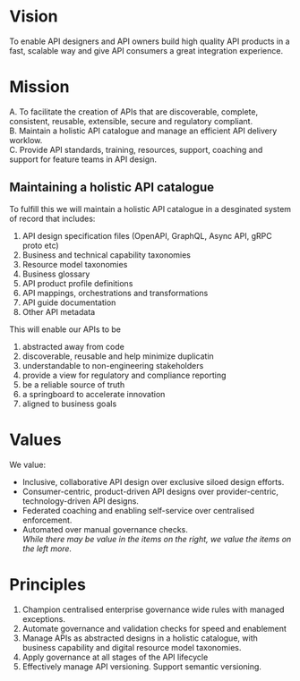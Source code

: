 
# Vision 

To enable API designers and API owners build high quality API products in a fast, scalable way and give API consumers a great integration experience.


# Mission

A. To facilitate the creation of APIs that are discoverable, complete, consistent, reusable, extensible, secure and regulatory compliant.  
B. Maintain a holistic API catalogue and manage an efficient API delivery worklow.  
C. Provide API standards, training, resources, support, coaching and support for feature teams in API design. 

## Maintaining a holistic API catalogue
To fulfill this we will maintain a holistic API catalogue in a desginated system of record that includes:
1. API design specification files (OpenAPI, GraphQL, Async API, gRPC proto etc)
2. Business and technical capability taxonomies
3. Resource model taxonomies
4. Business glossary
5. API product profile definitions
6. API mappings, orchestrations and transformations
7. API guide documentation
8. Other API metadata

This will enable our APIs to be 
1. abstracted away from code 
2. discoverable, reusable and help minimize duplicatin
3. understandable to non-engineering stakeholders
4. provide a view for regulatory and compliance reporting
5. be a reliable source of truth
6. a springboard to accelerate innovation 
7. aligned to business goals

# Values

We value:
- Inclusive, collaborative API design over exclusive siloed design efforts. 
- Consumer-centric, product-driven API designs over provider-centric, technology-driven API designs.
- Federated coaching and enabling self-service over centralised enforcement.  
- Automated over manual governance checks.  
_While there may be value in the items on the right, we value the items on the left more._

# Principles
1. Champion centralised enterprise governance wide rules with managed exceptions. 
2. Automate governance and validation checks for speed and enablement
3. Manage APIs as abstracted designs in a holistic catalogue, with business capability and digital resource model taxonomies. 
4. Apply governance at all stages of the API lifecycle
5. Effectively manage API versioning. Support semantic versioning. 



